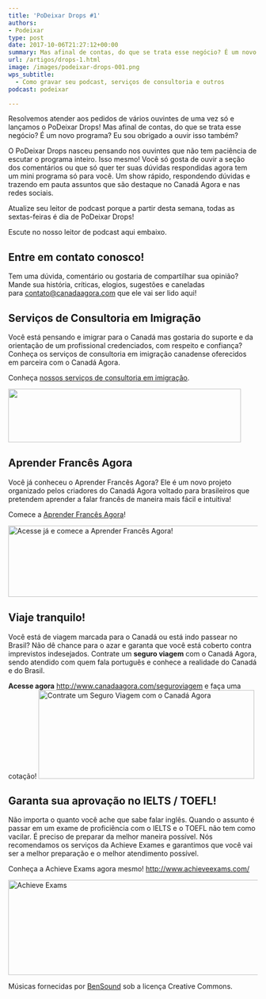 ```yaml
---
title: 'PoDeixar Drops #1'
authors:
- Podeixar
type: post
date: 2017-10-06T21:27:12+00:00
summary: Mas afinal de contas, do que se trata esse negócio? É um novo programa? Eu sou obrigado a ouvir isso também? Conheça o PoDeixar Drops!
url: /artigos/drops-1.html
image: /images/podeixar-drops-001.png
wps_subtitle:
  - Como gravar seu podcast, serviços de consultoria e outros
podcast: podeixar

---
```

Resolvemos atender aos pedidos de vários ouvintes de uma vez só e lançamos o PoDeixar Drops! Mas afinal de contas, do que se trata esse negócio? É um novo programa? Eu sou obrigado a ouvir isso também?

O PoDeixar Drops nasceu pensando nos ouvintes que não tem paciência de escutar o programa inteiro. Isso mesmo! Você só gosta de ouvir a seção dos comentários ou que só quer ter suas dúvidas respondidas agora tem um mini programa só para você. Um show rápido, respondendo dúvidas e trazendo em pauta assuntos que são destaque no Canadá Agora e nas redes sociais.

Atualize seu leitor de podcast porque a partir desta semana, todas as sextas-feiras é dia de PoDeixar Drops!

Escute no nosso leitor de podcast aqui embaixo.



## Entre em contato conosco!

Tem uma dúvida, comentário ou gostaria de compartilhar sua opinião? Mande sua história, críticas, elogios, sugestões e caneladas para <contato@canadaagora.com> que ele vai ser lido aqui!

## Serviços de Consultoria em Imigração

Você está pensando e imigrar para o Canadá mas gostaria do suporte e da orientação de um profissional credenciados, com respeito e confiança? Conheça os serviços de consultoria em imigração canadense oferecidos em parceira com o Canadá Agora.

Conheça [nossos serviços de consultoria em imigração][1].

[<img class="aligncenter wp-image-9355 size-medium" src="https://www.canadaagora.com/wp-content/uploads/servicos-de-imigracao-logo-470x108.png" alt="" width="470" height="108" srcset="https://www.canadaagora.com/wp-content/uploads/servicos-de-imigracao-logo-470x108.png 470w, https://www.canadaagora.com/wp-content/uploads/servicos-de-imigracao-logo-364x84.png 364w, https://www.canadaagora.com/wp-content/uploads/servicos-de-imigracao-logo-608x140.png 608w, https://www.canadaagora.com/wp-content/uploads/servicos-de-imigracao-logo.png 742w" sizes="(max-width: 470px) 100vw, 470px" />][2]

## Aprender Francês Agora

Você já conheceu o Aprender Francês Agora? Ele é um novo projeto organizado pelos criadores do Canadá Agora voltado para brasileiros que pretendem aprender a falar francês de maneira mais fácil e intuitiva!

Comece a <a href="https://www.aprenderfrancesagora.com/" target="_blank" rel="noopener">Aprender Francês Agora</a>!

[<img class="wp-image-9618 size-full" src="https://www.canadaagora.com/wp-content/uploads/afa-logo-all-colour.png" alt="Acesse já e comece a Aprender Francês Agora!" width="1833" height="144" srcset="https://www.canadaagora.com/wp-content/uploads/afa-logo-all-colour.png 1833w, https://www.canadaagora.com/wp-content/uploads/afa-logo-all-colour-470x37.png 470w, https://www.canadaagora.com/wp-content/uploads/afa-logo-all-colour-970x76.png 970w, https://www.canadaagora.com/wp-content/uploads/afa-logo-all-colour-364x29.png 364w, https://www.canadaagora.com/wp-content/uploads/afa-logo-all-colour-758x60.png 758w, https://www.canadaagora.com/wp-content/uploads/afa-logo-all-colour-608x48.png 608w, https://www.canadaagora.com/wp-content/uploads/afa-logo-all-colour-1152x91.png 1152w" sizes="(max-width: 1833px) 100vw, 1833px" />][3]

## Viaje tranquilo!

Você está de viagem marcada para o Canadá ou está indo passear no Brasil? Não dê chance para o azar e garanta que você está coberto contra imprevistos indesejados. Contrate um **seguro viagem** com o Canadá Agora, sendo atendido com quem fala português e conhece a realidade do Canadá e do Brasil.

**Acesse agora** <http://www.canadaagora.com/seguroviagem> e faça uma cotação!
[<img class="aligncenter wp-image-7837 size-full" src="https://www.canadaagora.com/wp-content/uploads/seguro-viagem-logo.png" alt="Contrate um Seguro Viagem com o Canadá Agora" width="436" height="179" />][4]

## Garanta sua aprovação no IELTS / TOEFL!

Não importa o quanto você ache que sabe falar inglês. Quando o assunto é passar em um exame de proficiência com o IELTS e o TOEFL não tem como vacilar. É preciso de preparar da melhor maneira possível. Nós recomendamos os serviços da Achieve Exames e garantimos que você vai ser a melhor preparação e o melhor atendimento possível.

Conheça a Achieve Exams agora mesmo! <a href="http://www.achieveexams.com/" target="_blank" rel="noopener noreferrer">http://www.achieveexams.com/</a>

<a href="http://www.achieveexams.com/" target="_blank" rel="noopener"><img class="aligncenter size-full wp-image-9156" src="https://www.canadaagora.com/wp-content/uploads/achieve-exams.png" alt="Achieve Exams" width="892" height="192" srcset="https://www.canadaagora.com/wp-content/uploads/achieve-exams.png 892w, https://www.canadaagora.com/wp-content/uploads/achieve-exams-470x101.png 470w, https://www.canadaagora.com/wp-content/uploads/achieve-exams-364x78.png 364w, https://www.canadaagora.com/wp-content/uploads/achieve-exams-758x163.png 758w, https://www.canadaagora.com/wp-content/uploads/achieve-exams-608x131.png 608w" sizes="(max-width: 892px) 100vw, 892px" /></a>

Músicas fornecidas por <a href="http://www.bensound.com/" target="_blank" rel="noopener noreferrer">BenSound</a> sob a licença Creative Commons.

 [1]: https://www.canadaagora.com/consultoriaimigracao
 [2]: https://www.canadaagora.com/consultoriaimigracao/
 [3]: http://www.aprenderfrancesagora.com
 [4]: http://www.canadaagora.com/seguroviagem